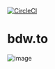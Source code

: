 [![CircleCI](https://circleci.com/gh/bndw/bdw.to.svg?style=svg)](https://circleci.com/gh/bndw/bdw.to)

# bdw.to

![image](https://user-images.githubusercontent.com/4248167/75127028-9045ad00-5671-11ea-85c9-fddd9fa57b05.png)
